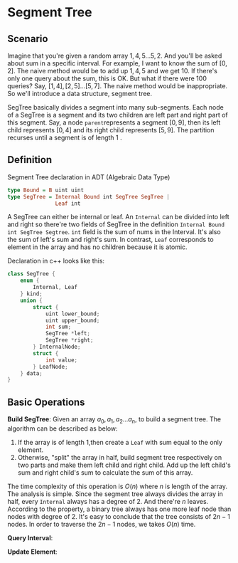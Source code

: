 # Segment Tree
## Scenario

Imagine that you're given a random array $1,4,5\dots5,2$. And you'll be asked about sum in a specific interval. For example, I want to know the sum of $[0 ,2]$. The naive method would be to add up $1,4,5$ and we get 10. If there's only one query about the sum, this is OK. But what if there were 100 queries? Say, $[1,4],[2,5]\dots[5,7]$. The naive method would be inappropriate. So we'll introduce a data structure, segment tree.

SegTree basically divides a segment into many sub-segments. Each node of a SegTree is a segment and its two children are left part and right part of this segment. Say, a node `parent`represents a segment $\left[0,9\right]$, then its left child represents $[0,4]$ and its right child represents $[5,9]$. The partition recurses until a segment is of length $1$ .

## Definition

Segment Tree declaration in ADT (Algebraic Data Type)

```haskell
type Bound = B uint uint
type SegTree = Internal Bound int SegTree SegTree |
               Leaf int 
```
A SegTree can either be internal or leaf.  An `Internal` can be divided into left and right so there're two fields of SegTree in the definition `Internal Bound int SegTree Segtree`. `int` field is the sum of nums in the Interval. It's also the sum of left's sum and right's sum. In contrast, `Leaf` corresponds to element in the array and has no children because it is atomic.

Declaration in c++ looks like this:

```c++
class SegTree {
    enum {
        Internal, Leaf
    } kind;
    union {
        struct {
            uint lower_bound;
            uint upper_bound;
            int sum;
            SegTree *left;
            SegTree *right;
        } InternalNode;
        struct {
            int value;
        } LeafNode;
    } data;
}
```

## Basic Operations

 **Build SegTree**: Given an array $a_0,a_1,a_2\dots a_n$, to build a segment tree. The algorithm can be described as below:

1. If the array is of length 1,then create a `Leaf` with sum equal to the only element.
2. Otherwise, "split" the array in half, build segment tree respectively on two parts and make them left child and right child. Add up the left child's sum and right child's sum to calculate the sum of this array.

The time complexity of this operation is $O(n)$ where $n$ is length of the array. The analysis is simple. Since the segment tree always divides the array in half, every `Internal` always has a degree of $2$. And there're $n$ leaves. According to the property, a binary tree always has one more leaf node than nodes with degree of $2$. It's easy to conclude that the tree consists of $2n-1$ nodes. In order to traverse the $2n-1$ nodes, we takes $O(n)$ time.

**Query Interval**:

**Update Element**: